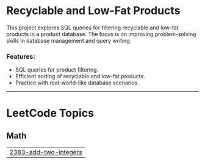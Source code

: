 # Recyclable and Low-Fat Products

This project explores SQL queries for filtering recyclable and low-fat products in a product database. The focus is on improving problem-solving skills in database management and query writing.

### Features:
- SQL queries for product filtering.
- Efficient sorting of recyclable and low-fat products.
- Practice with real-world-like database scenarios.

---

<!---LeetCode Topics Start-->
# LeetCode Topics
## Math
|  |
| ------- |
| [2383-add-two-integers](https://github.com/YSayaovong/Recyclable-and-Low-Fat-Products/tree/master/2383-add-two-integers) |
<!---LeetCode Topics End-->